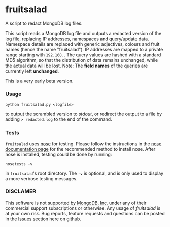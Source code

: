 # fruitsalad

A script to redact MongoDB log files. 

This script reads a MongoDB log file and outputs a redacted version of the log file, replacing IP addresses, namespaces and query/update data. Namespace details are replaced with generic adjectives, colours and fruit names (hence the name "fruitsalad"). IP addresses are mapped to a private range starting with `192.168.`. The query values are hashed with a standard MD5 algorithm, so that the distribution of data remains unchanged, while the actual data will be lost. Note: The **field names** of the queries are currently left **unchanged**.

This is a very early beta version. 

### Usage

```
python fruitsalad.py <logfile>
```

to output the scrambled version to _stdout_, or redirect the output to a file by adding `> redacted.log` to the end of the command.

### Tests

`fruitsalad` uses [nose](https://github.com/nose-devs/nose) for testing. Please follow the instructions in the [nose documentation page](https://nose.readthedocs.io/en/latest/) for the recommended method to install nose. After nose is installed, testing could be done by running:

```
nosetests -v
```

in `fruitsalad`'s root directory. The `-v` is optional, and is only used to display a more verbose testing messages.

### DISCLAMER

This software is not supported by [MongoDB, Inc.](http://www.mongodb.com) under any of their commercial support subscriptions or otherwise. Any usage of _fruitsalad_ is at your own risk. 
Bug reports, feature requests and questions can be posted in the [Issues](https://github.com/rueckstiess/fruitsalad/issues?state=open) section here on github. 
